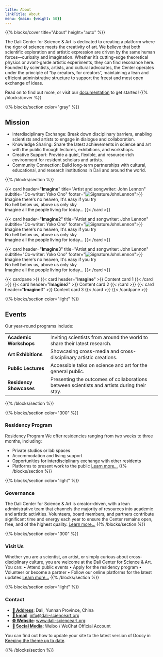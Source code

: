 ```yaml
---
title: About
linkTitle: About
menu: {main: {weight: 50}}
---
```


{{% blocks/cover title="About" height="auto" %}}

The Dali Center for Science & Art is dedicated to creating a platform where the rigor of science meets the creativity of art.
We believe that both scientific exploration and artistic expression are driven by the same human forces—curiosity and imagination. Whether it’s cutting-edge theoretical physics or avant-garde artistic experiments, they can find resonance here.
Founded by scientists, artists, and cultural advocates, the Center operates under the principle of “by creators, for creators”, maintaining a lean and efficient administrative structure to support the freest and most open exchange of ideas.

Read on to find out more, or visit our [documentation](/docs/) to get started!
{{% /blocks/cover %}}

{{% blocks/section color="gray" %}}
## **Mission**

* Interdisciplinary Exchange: Break down disciplinary barriers, enabling scientists and artists to engage in dialogue and collaboration.
* Knowledge Sharing: Share the latest achievements in science and art with the public through lectures, exhibitions, and workshops.
* Creative Support: Provide a quiet, flexible, and resource-rich environment for resident scholars and artists.
* Community Connection: Build long-term partnerships with cultural, educational, and research institutions in Dali and around the world.

{{% /blocks/section %}}

{{< card header="**Imagine**" title="Artist and songwriter: John Lennon" subtitle="Co-writer: Yoko Ono"
 footer="![SignatureJohnLennon](https://server.tld/…/signature.png 'Signature John Lennon')">}}
Imagine there's no heaven, It's easy if you try<br/>
No hell below us, above us only sky<br/>
Imagine all the people living for today…
{{< /card >}}

{{< card header="**Imagine**2" title="Artist and songwriter: John Lennon" subtitle="Co-writer: Yoko Ono"
 footer="![SignatureJohnLennon](https://server.tld/…/signature.png 'Signature John Lennon')">}}
Imagine there's no heaven, It's easy if you try<br/>
No hell below us, above us only sky<br/>
Imagine all the people living for today…
{{< /card >}}

{{< card header="**Imagine**3" title="Artist and songwriter: John Lennon" subtitle="Co-writer: Yoko Ono"
 footer="![SignatureJohnLennon](https://server.tld/…/signature.png 'Signature John Lennon')">}}
Imagine there's no heaven, It's easy if you try<br/>
No hell below us, above us only sky<br/>
Imagine all the people living for today…
{{< /card >}}

{{< cardpane >}}
  {{< card header="**Imagine**" >}}
    Content card 1
  {{< /card >}}
  {{< card header="**Imagine**2" >}}
    Content card 2
  {{< /card >}}
  {{< card header="**Imagine**3" >}}
    Content card 3
  {{< /card >}}
{{< /cardpane >}}

{{% blocks/section color="light" %}}
## Events

Our year-round programs include:
<table>
  <tr>
   <td><strong>Academic Workshops</strong>
   </td>
   <td>Inviting scientists from around the world to share their latest research.
   </td>
  </tr>
  <tr>
   <td><strong>Art Exhibitions</strong>
   </td>
   <td>Showcasing cross-media and cross-disciplinary artistic creations.
   </td>
  </tr>
  <tr>
   <td><strong>Public Lectures</strong>
   </td>
   <td>Accessible talks on science and art for the general public.
   </td>
  </tr>
  <tr>
   <td><strong>Residency Showcases</strong>
   </td>
   <td>Presenting the outcomes of collaborations between scientists and artists during their stay.
   </td>
  </tr>
  <tr>
</table>
{{% /blocks/section %}}

{{% blocks/section color="300" %}}

### Residency Program

Residency Program
We offer residencies ranging from two weeks to three months, including:
* Private studios or lab spaces
* Accommodation and living support
* Opportunities for interdisciplinary exchange with other residents
* Platforms to present work to the public
[Learn more...](/docs/deployment/)
{{% /blocks/section %}}

{{% blocks/section color="light" %}}

### Governance

The Dali Center for Science & Art is creator-driven, with a lean administrative team that channels the majority of resources into academic and artistic activities.
Volunteers, board members, and partners contribute significant time and energy each year to ensure the Center remains open, free, and of the highest quality.
[Learn more...](/docs/deployment/)
{{% /blocks/section %}}

{{% blocks/section color="300" %}}

### Visit Us

Whether you are a scientist, an artist, or simply curious about cross-disciplinary culture, you are welcome at the Dali Center for Science & Art. You can:
•	Attend public events
•	Apply for the residency program
•	Volunteer or become a partner
•	Follow our online platforms for the latest updates
[Learn more...](/docs/deployment/)
{{% /blocks/section %}}

{{% blocks/section color="light" %}}

### Contact 

* [**📍 Address**](https://github.com): Dali, Yunnan Province, China
* [**📧 Email**](https://analytics.google.com/analytics/web/): info@dali-scienceart.org
* [**🌐 Website**](https://cse.google.com/cse/): www.dali-scienceart.org
* [**📱 Social Media**](https://docsearch.algolia.com): Weibo / WeChat Official Account 

You can find out how to update your site to the latest version of Docsy in [Keeping the theme up to date](/docs/updating/).
<!-- There must not be a blank line at the end of this file otherwise it creates an empty paragraph in the rendered page -->
{{% /blocks/section %}}
